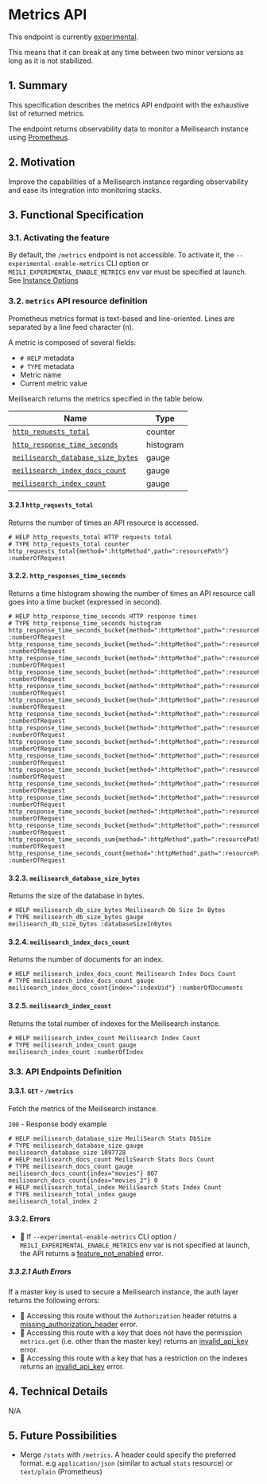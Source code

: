 # Metrics API

This endpoint is currently [experimental](./0193-experimental-features.md).

This means that it can break at any time between two minor versions as long as it is not stabilized.

## 1. Summary

This specification describes the metrics API endpoint with the exhaustive list of returned metrics.

The endpoint returns observability data to monitor a Meilisearch instance using [Prometheus](https://prometheus.io/).

## 2. Motivation

Improve the capabilities of a Meilisearch instance regarding observability and ease its integration into monitoring stacks.

## 3. Functional Specification

### 3.1. Activating the feature

By default, the `/metrics` endpoint is not accessible. To activate it, the `--experimental-enable-metrics` CLI option or `MEILI_EXPERIMENTAL_ENABLE_METRICS` env var must be specified at launch. See [Instance Options](0119-instance-options.md)

### 3.2. `metrics` API resource definition

Prometheus metrics format is text-based and line-oriented. Lines are separated by a line feed character (n).

A metric is composed of several fields:

- `# HELP` metadata
- `# TYPE` metadata
- Metric name
- Current metric value

Meilisearch returns the metrics specified in the table below.

| Name                                                                      | Type      |
|---------------------------------------------------------------------------|-----------|
| [`http_requests_total`](#321-http_requests_total)                         | counter   |
| [`http_response_time_seconds`](#322-http_response_time_seconds)           | histogram |
| [`meilisearch_database_size_bytes`](#323-meilisearch_database_size_bytes) | gauge     |
| [`meilisearch_index_docs_count`](#324-meilisearch_index_docs_count)       | gauge     |
| [`meilisearch_index_count`](#325-meilisearch_index_count)                 | gauge     |

#### 3.2.1 `http_requests_total`

Returns the number of times an API resource is accessed.

```
# HELP http_requests_total HTTP requests total
# TYPE http_requests_total counter
http_requests_total{method=":httpMethod",path=":resourcePath"} :numberOfRequest
```

#### 3.2.2. `http_responses_time_seconds`

Returns a time histogram showing the number of times an API resource call goes into a time bucket (expressed in second).

```
# HELP http_response_time_seconds HTTP response times
# TYPE http_response_time_seconds histogram
http_response_time_seconds_bucket{method=":httpMethod",path=":resourcePath",le="0.0005"} :numberOfRequest
http_response_time_seconds_bucket{method=":httpMethod",path=":resourcePath",le="0.0008"} :numberOfRequest
http_response_time_seconds_bucket{method=":httpMethod",path=":resourcePath",le="0.00085"} :numberOfRequest
http_response_time_seconds_bucket{method=":httpMethod",path=":resourcePath",le="0.0009"} :numberOfRequest
http_response_time_seconds_bucket{method=":httpMethod",path=":resourcePath",le="0.00095"} :numberOfRequest
http_response_time_seconds_bucket{method=":httpMethod",path=":resourcePath",le="0.001"} :numberOfRequest
http_response_time_seconds_bucket{method=":httpMethod",path=":resourcePath",le="0.00105"} :numberOfRequest
http_response_time_seconds_bucket{method=":httpMethod",path=":resourcePath",le="0.0011"} :numberOfRequest
http_response_time_seconds_bucket{method=":httpMethod",path=":resourcePath",le="0.00115"} :numberOfRequest
http_response_time_seconds_bucket{method=":httpMethod",path=":resourcePath",le="0.0012"} :numberOfRequest
http_response_time_seconds_bucket{method=":httpMethod",path=":resourcePath",le="0.0015"} :numberOfRequest
http_response_time_seconds_bucket{method=":httpMethod",path=":resourcePath",le="0.002"} :numberOfRequest
http_response_time_seconds_bucket{method=":httpMethod",path=":resourcePath",le="0.003"} :numberOfRequest
http_response_time_seconds_bucket{method=":httpMethod",path=":resourcePath",le="1"} :numberOfRequest
http_response_time_seconds_bucket{method=":httpMethod",path=":resourcePath",le="+Inf"} :numberOfRequest
http_response_time_seconds_sum{method=":httpMethod",path=":resourcePath"} :numberOfRequest
http_response_time_seconds_count{method=":httpMethod",path=":resourcePath"} :numberOfRequest
```

#### 3.2.3. `meilisearch_database_size_bytes`

Returns the size of the database in bytes.

```
# HELP meilisearch_db_size_bytes Meilisearch Db Size In Bytes
# TYPE meilisearch_db_size_bytes gauge
meilisearch_db_size_bytes :databaseSizeInBytes
```

#### 3.2.4. `meilisearch_index_docs_count`

Returns the number of documents for an index.

```
# HELP meilisearch_index_docs_count Meilisearch Index Docs Count
# TYPE meilisearch_index_docs_count gauge
meilisearch_index_docs_count{index=":indexUid"} :numberOfDocuments
```

#### 3.2.5. `meilisearch_index_count`

Returns the total number of indexes for the Meilisearch instance.

```
# HELP meilisearch_index_count Meilisearch Index Count
# TYPE meilisearch_index_count gauge
meilisearch_index_count :numberOfIndex
````

### 3.3. API Endpoints Definition

#### 3.3.1. `GET` - `/metrics`

Fetch the metrics of the Meilisearch instance.

`200` - Response body example

```
# HELP meilisearch_database_size MeiliSearch Stats DbSize
# TYPE meilisearch_database_size gauge
meilisearch_database_size 1097728
# HELP meilisearch_docs_count MeiliSearch Stats Docs Count
# TYPE meilisearch_docs_count gauge
meilisearch_docs_count{index="movies"} 807
meilisearch_docs_count{index="movies_2"} 0
# HELP meilisearch_total_index MeiliSearch Stats Index Count
# TYPE meilisearch_total_index gauge
meilisearch_total_index 2
```

#### 3.3.2. Errors

- 🔴 If `--experimental-enable-metrics` CLI option / `MEILI_EXPERIMENTAL_ENABLE_METRICS` env var is not specified at launch, the API returns a [feature_not_enabled](./0061-error-format-and-definitions.md#feature-not-enabled) error.

##### 3.3.2.1 Auth Errors

If a master key is used to secure a Meilisearch instance, the auth layer returns the following errors:

- 🔴 Accessing this route without the `Authorization` header returns a [missing_authorization_header](0061-error-format-and-definitions.md#missing_authorization_header) error.
- 🔴 Accessing this route with a key that does not have the permission `metrics.get` (i.e. other than the master key) returns an [invalid_api_key](0061-error-format-and-definitions.md#invalid_api_key) error.
- 🔴 Accessing this route with a key that has a restriction on the indexes returns an [invalid_api_key](0061-error-format-and-definitions.md#invalid_api_key) error.

## 4. Technical Details
N/A

## 5. Future Possibilities

- Merge `/stats` with `/metrics`. A header could specify the preferred format. e.g `application/json` (similar to actual `stats` resource) or `text/plain` (Prometheus)